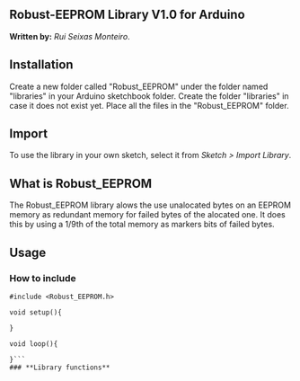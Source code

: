 ## **Robust-EEPROM Library V1.0** for Arduino
**Written by:** _Rui Seixas Monteiro_.

## Installation
Create a new folder called "Robust_EEPROM" under the folder named "libraries" in your Arduino sketchbook folder.
Create the folder "libraries" in case it does not exist yet. Place all the files in the "Robust_EEPROM" folder.

## Import
To use the library in your own sketch, select it from *Sketch > Import Library*.

## What is Robust_EEPROM
The Robust_EEPROM library alows the use unalocated bytes on an EEPROM memory as redundant memory for failed bytes
of the alocated one. It does this by using a 1/9th of the total memory as markers bits of failed bytes.

## Usage
### **How to include**
```Arduino
#include <Robust_EEPROM.h>

void setup(){

}

void loop(){

}```
### **Library functions**
